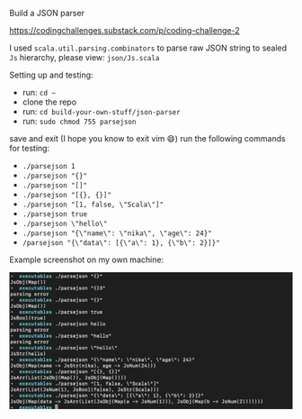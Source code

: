 Build a JSON parser

https://codingchallenges.substack.com/p/coding-challenge-2

I used `scala.util.parsing.combinators` to parse raw JSON string to sealed `Js` hierarchy, please view: `json/Js.scala` 

Setting up and testing:
- run: `cd ~`
- clone the repo
- run: `cd build-your-own-stuff/json-parser`
- run: `sudo chmod 755 parsejson`

save and exit (I hope you know to exit vim 😄)
run the following commands for testing:

- `./parsejson 1`
- `./parsejson "{}"`
- `./parsejson "[]"`
- `./parsejson "[{}, {}]"`
- `./parsejson "[1, false, \"Scala\"]"`
- `./parsejson true`
- `./parsejson \"hello\"`
- `./parsejson "{\"name\": \"nika\", \"age\": 24}"`
- `/parsejson "{\"data\": [{\"a\": 1}, {\"b\": 2}]}"`

Example screenshot on my own machine:

![My Image](example.png)
